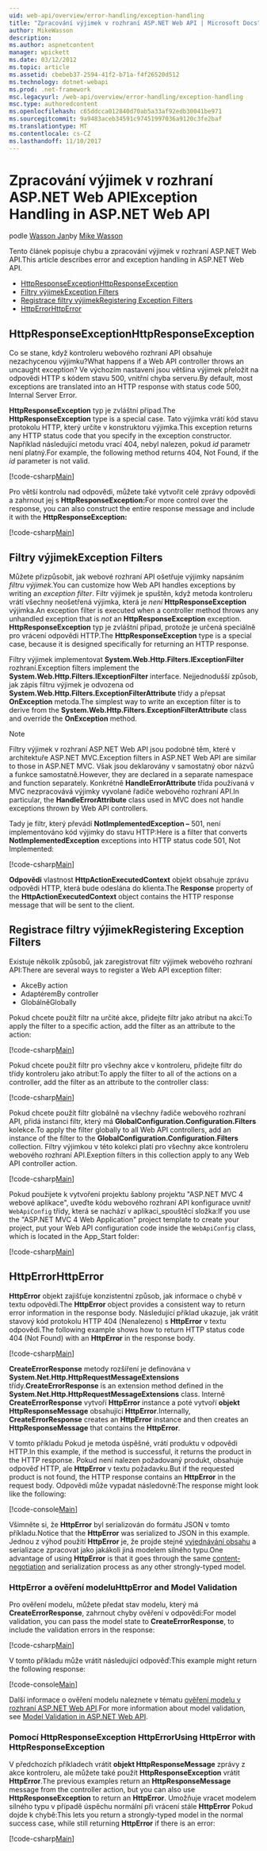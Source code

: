 ```yaml
---
uid: web-api/overview/error-handling/exception-handling
title: "Zpracování výjimek v rozhraní ASP.NET Web API | Microsoft Docs"
author: MikeWasson
description: 
ms.author: aspnetcontent
manager: wpickett
ms.date: 03/12/2012
ms.topic: article
ms.assetid: cbebeb37-2594-41f2-b71a-f4f26520d512
ms.technology: dotnet-webapi
ms.prod: .net-framework
msc.legacyurl: /web-api/overview/error-handling/exception-handling
msc.type: authoredcontent
ms.openlocfilehash: c65ddcca012840d70ab5a33af92edb30041be971
ms.sourcegitcommit: 9a9483aceb34591c97451997036a9120c3fe2baf
ms.translationtype: MT
ms.contentlocale: cs-CZ
ms.lasthandoff: 11/10/2017
---
```

<a name="exception-handling-in-aspnet-web-api"></a><span data-ttu-id="c40c6-102">Zpracování výjimek v rozhraní ASP.NET Web API</span><span class="sxs-lookup"><span data-stu-id="c40c6-102">Exception Handling in ASP.NET Web API</span></span>
====================
<span data-ttu-id="c40c6-103">podle [Wasson Jan](https://github.com/MikeWasson)</span><span class="sxs-lookup"><span data-stu-id="c40c6-103">by [Mike Wasson](https://github.com/MikeWasson)</span></span>

<span data-ttu-id="c40c6-104">Tento článek popisuje chybu a zpracování výjimek v rozhraní ASP.NET Web API.</span><span class="sxs-lookup"><span data-stu-id="c40c6-104">This article describes error and exception handling in ASP.NET Web API.</span></span>

- [<span data-ttu-id="c40c6-105">HttpResponseException</span><span class="sxs-lookup"><span data-stu-id="c40c6-105">HttpResponseException</span></span>](#httpresponserexception)
- [<span data-ttu-id="c40c6-106">Filtry výjimek</span><span class="sxs-lookup"><span data-stu-id="c40c6-106">Exception Filters</span></span>](#exception_filters)
- [<span data-ttu-id="c40c6-107">Registrace filtry výjimek</span><span class="sxs-lookup"><span data-stu-id="c40c6-107">Registering Exception Filters</span></span>](#registering_exception_filters)
- [<span data-ttu-id="c40c6-108">HttpError</span><span class="sxs-lookup"><span data-stu-id="c40c6-108">HttpError</span></span>](#httperror)

<a id="httpresponserexception"></a>
## <a name="httpresponseexception"></a><span data-ttu-id="c40c6-109">HttpResponseException</span><span class="sxs-lookup"><span data-stu-id="c40c6-109">HttpResponseException</span></span>

<span data-ttu-id="c40c6-110">Co se stane, když kontroleru webového rozhraní API obsahuje nezachycenou výjimku?</span><span class="sxs-lookup"><span data-stu-id="c40c6-110">What happens if a Web API controller throws an uncaught exception?</span></span> <span data-ttu-id="c40c6-111">Ve výchozím nastavení jsou většina výjimek přeložit na odpovědi HTTP s kódem stavu 500, vnitřní chyba serveru.</span><span class="sxs-lookup"><span data-stu-id="c40c6-111">By default, most exceptions are translated into an HTTP response with status code 500, Internal Server Error.</span></span>

<span data-ttu-id="c40c6-112">**HttpResponseException** typ je zvláštní případ.</span><span class="sxs-lookup"><span data-stu-id="c40c6-112">The **HttpResponseException** type is a special case.</span></span> <span data-ttu-id="c40c6-113">Tato výjimka vrátí kód stavu protokolu HTTP, který určíte v konstruktoru výjimka.</span><span class="sxs-lookup"><span data-stu-id="c40c6-113">This exception returns any HTTP status code that you specify in the exception constructor.</span></span> <span data-ttu-id="c40c6-114">Například následující metodu vrací 404, nebyl nalezen, pokud *id* parametr není platný.</span><span class="sxs-lookup"><span data-stu-id="c40c6-114">For example, the following method returns 404, Not Found, if the *id* parameter is not valid.</span></span>

[!code-csharp[Main](exception-handling/samples/sample1.cs)]

<span data-ttu-id="c40c6-115">Pro větší kontrolu nad odpovědi, můžete také vytvořit celé zprávy odpovědi a zahrnout jej s **HttpResponseException:**</span><span class="sxs-lookup"><span data-stu-id="c40c6-115">For more control over the response, you can also construct the entire response message and include it with the **HttpResponseException:**</span></span> 

[!code-csharp[Main](exception-handling/samples/sample2.cs)]

<a id="exception_filters"></a>
## <a name="exception-filters"></a><span data-ttu-id="c40c6-116">Filtry výjimek</span><span class="sxs-lookup"><span data-stu-id="c40c6-116">Exception Filters</span></span>

<span data-ttu-id="c40c6-117">Můžete přizpůsobit, jak webové rozhraní API ošetřuje výjimky napsáním *filtru výjimek*.</span><span class="sxs-lookup"><span data-stu-id="c40c6-117">You can customize how Web API handles exceptions by writing an *exception filter*.</span></span> <span data-ttu-id="c40c6-118">Filtr výjimek je spuštěn, když metoda kontroleru vrátí všechny neošetřená výjimka, která je *není* **HttpResponseException** výjimka.</span><span class="sxs-lookup"><span data-stu-id="c40c6-118">An exception filter is executed when a controller method throws any unhandled exception that is *not* an **HttpResponseException** exception.</span></span> <span data-ttu-id="c40c6-119">**HttpResponseException** typ je zvláštní případ, protože je určená speciálně pro vrácení odpovědi HTTP.</span><span class="sxs-lookup"><span data-stu-id="c40c6-119">The **HttpResponseException** type is a special case, because it is designed specifically for returning an HTTP response.</span></span>

<span data-ttu-id="c40c6-120">Filtry výjimek implementovat **System.Web.Http.Filters.IExceptionFilter** rozhraní.</span><span class="sxs-lookup"><span data-stu-id="c40c6-120">Exception filters implement the **System.Web.Http.Filters.IExceptionFilter** interface.</span></span> <span data-ttu-id="c40c6-121">Nejjednodušší způsob, jak zápis filtru výjimek je odvozena od **System.Web.Http.Filters.ExceptionFilterAttribute** třídy a přepsat **OnException** metoda.</span><span class="sxs-lookup"><span data-stu-id="c40c6-121">The simplest way to write an exception filter is to derive from the **System.Web.Http.Filters.ExceptionFilterAttribute** class and override the **OnException** method.</span></span>

> [!NOTE]
> <span data-ttu-id="c40c6-122">Filtry výjimek v rozhraní ASP.NET Web API jsou podobné těm, které v architektuře ASP.NET MVC.</span><span class="sxs-lookup"><span data-stu-id="c40c6-122">Exception filters in ASP.NET Web API are similar to those in ASP.NET MVC.</span></span> <span data-ttu-id="c40c6-123">Však jsou deklarovány v samostatný obor názvů a funkce samostatně.</span><span class="sxs-lookup"><span data-stu-id="c40c6-123">However, they are declared in a separate namespace and function separately.</span></span> <span data-ttu-id="c40c6-124">Konkrétně **HandleErrorAttribute** třída používaná v MVC nezpracovává výjimky vyvolané řadiče webového rozhraní API.</span><span class="sxs-lookup"><span data-stu-id="c40c6-124">In particular, the **HandleErrorAttribute** class used in MVC does not handle exceptions thrown by Web API controllers.</span></span>


<span data-ttu-id="c40c6-125">Tady je filtr, který převádí **NotImplementedException –** 501, není implementováno kód výjimky do stavu HTTP:</span><span class="sxs-lookup"><span data-stu-id="c40c6-125">Here is a filter that converts **NotImplementedException** exceptions into HTTP status code 501, Not Implemented:</span></span>

[!code-csharp[Main](exception-handling/samples/sample3.cs)]

<span data-ttu-id="c40c6-126">**Odpovědi** vlastnost **HttpActionExecutedContext** objekt obsahuje zprávu odpovědi HTTP, která bude odeslána do klienta.</span><span class="sxs-lookup"><span data-stu-id="c40c6-126">The **Response** property of the **HttpActionExecutedContext** object contains the HTTP response message that will be sent to the client.</span></span>

<a id="registering_exception_filters"></a>
## <a name="registering-exception-filters"></a><span data-ttu-id="c40c6-127">Registrace filtry výjimek</span><span class="sxs-lookup"><span data-stu-id="c40c6-127">Registering Exception Filters</span></span>

<span data-ttu-id="c40c6-128">Existuje několik způsobů, jak zaregistrovat filtr výjimek webového rozhraní API:</span><span class="sxs-lookup"><span data-stu-id="c40c6-128">There are several ways to register a Web API exception filter:</span></span>

- <span data-ttu-id="c40c6-129">Akce</span><span class="sxs-lookup"><span data-stu-id="c40c6-129">By action</span></span>
- <span data-ttu-id="c40c6-130">Adaptérem</span><span class="sxs-lookup"><span data-stu-id="c40c6-130">By controller</span></span>
- <span data-ttu-id="c40c6-131">Globálně</span><span class="sxs-lookup"><span data-stu-id="c40c6-131">Globally</span></span>

<span data-ttu-id="c40c6-132">Pokud chcete použít filtr na určité akce, přidejte filtr jako atribut na akci:</span><span class="sxs-lookup"><span data-stu-id="c40c6-132">To apply the filter to a specific action, add the filter as an attribute to the action:</span></span>

[!code-csharp[Main](exception-handling/samples/sample4.cs)]

<span data-ttu-id="c40c6-133">Pokud chcete použít filtr pro všechny akce v kontroleru, přidejte filtr do třídy kontroleru jako atribut:</span><span class="sxs-lookup"><span data-stu-id="c40c6-133">To apply the filter to all of the actions on a controller, add the filter as an attribute to the controller class:</span></span>

[!code-csharp[Main](exception-handling/samples/sample5.cs)]

<span data-ttu-id="c40c6-134">Pokud chcete použít filtr globálně na všechny řadiče webového rozhraní API, přidá instanci filtr, který má **GlobalConfiguration.Configuration.Filters** kolekce.</span><span class="sxs-lookup"><span data-stu-id="c40c6-134">To apply the filter globally to all Web API controllers, add an instance of the filter to the **GlobalConfiguration.Configuration.Filters** collection.</span></span> <span data-ttu-id="c40c6-135">Filtry výjimkou v této kolekci platí pro všechny akce kontroleru webového rozhraní API.</span><span class="sxs-lookup"><span data-stu-id="c40c6-135">Exeption filters in this collection apply to any Web API controller action.</span></span>

[!code-csharp[Main](exception-handling/samples/sample6.cs)]

<span data-ttu-id="c40c6-136">Pokud použijete k vytvoření projektu šablony projektu "ASP.NET MVC 4 webové aplikace", uveďte kódu webového rozhraní API konfigurace uvnitř `WebApiConfig` třídy, která se nachází v aplikaci\_spouštěcí složka:</span><span class="sxs-lookup"><span data-stu-id="c40c6-136">If you use the "ASP.NET MVC 4 Web Application" project template to create your project, put your Web API configuration code inside the `WebApiConfig` class, which is located in the App\_Start folder:</span></span>

[!code-csharp[Main](exception-handling/samples/sample7.cs?highlight=5)]

<a id="httperror"></a>
## <a name="httperror"></a><span data-ttu-id="c40c6-137">HttpError</span><span class="sxs-lookup"><span data-stu-id="c40c6-137">HttpError</span></span>

<span data-ttu-id="c40c6-138">**HttpError** objekt zajišťuje konzistentní způsob, jak informace o chybě v textu odpovědi.</span><span class="sxs-lookup"><span data-stu-id="c40c6-138">The **HttpError** object provides a consistent way to return error information in the response body.</span></span> <span data-ttu-id="c40c6-139">Následující příklad ukazuje, jak vrátit stavový kód protokolu HTTP 404 (Nenalezeno) s **HttpError** v textu odpovědi.</span><span class="sxs-lookup"><span data-stu-id="c40c6-139">The following example shows how to return HTTP status code 404 (Not Found) with an **HttpError** in the response body.</span></span>

[!code-csharp[Main](exception-handling/samples/sample8.cs)]

<span data-ttu-id="c40c6-140">**CreateErrorResponse** metody rozšíření je definována v **System.Net.Http.HttpRequestMessageExtensions** třídy.</span><span class="sxs-lookup"><span data-stu-id="c40c6-140">**CreateErrorResponse** is an extension method defined in the **System.Net.Http.HttpRequestMessageExtensions** class.</span></span> <span data-ttu-id="c40c6-141">Interně **CreateErrorResponse** vytvoří **HttpError** instance a poté vytvoří **objekt HttpResponseMessage** obsahující **HttpError**.</span><span class="sxs-lookup"><span data-stu-id="c40c6-141">Internally, **CreateErrorResponse** creates an **HttpError** instance and then creates an **HttpResponseMessage** that contains the **HttpError**.</span></span>

<span data-ttu-id="c40c6-142">V tomto příkladu Pokud je metoda úspěšné, vrátí produktu v odpovědi HTTP.</span><span class="sxs-lookup"><span data-stu-id="c40c6-142">In this example, if the method is successful, it returns the product in the HTTP response.</span></span> <span data-ttu-id="c40c6-143">Pokud není nalezen požadovaný produkt, obsahuje odpověď HTTP, ale **HttpError** v textu požadavku.</span><span class="sxs-lookup"><span data-stu-id="c40c6-143">But if the requested product is not found, the HTTP response contains an **HttpError** in the request body.</span></span> <span data-ttu-id="c40c6-144">Odpovědi může vypadat následovně:</span><span class="sxs-lookup"><span data-stu-id="c40c6-144">The response might look like the following:</span></span>

[!code-console[Main](exception-handling/samples/sample9.cmd)]

<span data-ttu-id="c40c6-145">Všimněte si, že **HttpError** byl serializován do formátu JSON v tomto příkladu.</span><span class="sxs-lookup"><span data-stu-id="c40c6-145">Notice that the **HttpError** was serialized to JSON in this example.</span></span> <span data-ttu-id="c40c6-146">Jednou z výhod použití **HttpError** je, že projde stejné [vyjednávání obsahu](../formats-and-model-binding/content-negotiation.md) a serializace zpracovat jako jakákoli jiná modelem silného typu.</span><span class="sxs-lookup"><span data-stu-id="c40c6-146">One advantage of using **HttpError** is that it goes through the same [content-negotiation](../formats-and-model-binding/content-negotiation.md) and serialization process as any other strongly-typed model.</span></span>

### <a name="httperror-and-model-validation"></a><span data-ttu-id="c40c6-147">HttpError a ověření modelu</span><span class="sxs-lookup"><span data-stu-id="c40c6-147">HttpError and Model Validation</span></span>

<span data-ttu-id="c40c6-148">Pro ověření modelu, můžete předat stav modelu, který má **CreateErrorResponse**, zahrnout chyby ověření v odpovědi:</span><span class="sxs-lookup"><span data-stu-id="c40c6-148">For model validation, you can pass the model state to **CreateErrorResponse**, to include the validation errors in the response:</span></span>

[!code-csharp[Main](exception-handling/samples/sample10.cs)]

<span data-ttu-id="c40c6-149">V tomto příkladu může vrátit následující odpověď:</span><span class="sxs-lookup"><span data-stu-id="c40c6-149">This example might return the following response:</span></span>

[!code-console[Main](exception-handling/samples/sample11.cmd)]

<span data-ttu-id="c40c6-150">Další informace o ověření modelu naleznete v tématu [ověření modelu v rozhraní ASP.NET Web API](../formats-and-model-binding/model-validation-in-aspnet-web-api.md).</span><span class="sxs-lookup"><span data-stu-id="c40c6-150">For more information about model validation, see [Model Validation in ASP.NET Web API](../formats-and-model-binding/model-validation-in-aspnet-web-api.md).</span></span>

### <a name="using-httperror-with-httpresponseexception"></a><span data-ttu-id="c40c6-151">Pomocí HttpResponseException HttpError</span><span class="sxs-lookup"><span data-stu-id="c40c6-151">Using HttpError with HttpResponseException</span></span>

<span data-ttu-id="c40c6-152">V předchozích příkladech vrátit **objekt HttpResponseMessage** zprávy z akce kontroleru, ale můžete také použít **HttpResponseException** vrátit **HttpError**.</span><span class="sxs-lookup"><span data-stu-id="c40c6-152">The previous examples return an **HttpResponseMessage** message from the controller action, but you can also use **HttpResponseException** to return an **HttpError**.</span></span> <span data-ttu-id="c40c6-153">Umožňuje vracet modelem silného typu v případě úspěchu normální při vrácení stále **HttpError** Pokud dojde k chybě:</span><span class="sxs-lookup"><span data-stu-id="c40c6-153">This lets you return a strongly-typed model in the normal success case, while still returning **HttpError** if there is an error:</span></span>

[!code-csharp[Main](exception-handling/samples/sample12.cs)]
